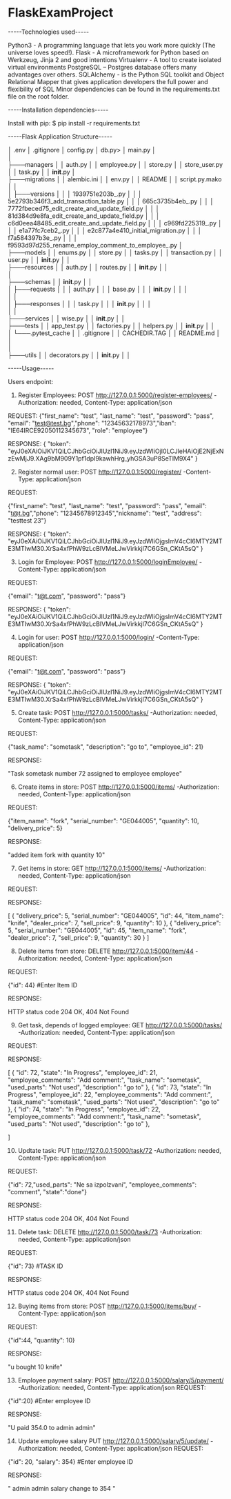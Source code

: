# FlaskExamProject




-----Technologies used-----

Python3 - A programming language that lets you work more quickly (The universe loves speed!).
Flask - A microframework for Python based on Werkzeug, Jinja 2 and good intentions
Virtualenv - A tool to create isolated virtual environments
PostgreSQL – Postgres database offers many advantages over others.
SQLAlchemy - is the Python SQL toolkit and Object Relational Mapper that gives application developers the full power and flexibility of SQL
Minor dependencies can be found in the requirements.txt file on the root folder.


-----Installation dependencies-----

Install with pip:
$ pip install -r requirements.txt

-----Flask Application Structure-----


│   .env 
│   .gitignore 
│   config.py 
│   db.py>
│   main.py
│   
│       
├───managers
│   │   auth.py
│   │   employee.py
│   │   store.py
│   │   store_user.py
│   │   task.py
│   │   __init__.py
│           
├───migrations
│   │   alembic.ini
│   │   env.py
│   │   README
│   │   script.py.mako
│   │   
│   ├───versions
│   │   │   1939751e203b_.py
│   │   │   5e2793b346f3_add_transaction_table.py
│   │   │   665c3735b4eb_.py
│   │   │   7772fbeced75_edit_create_and_update_field.py
│   │   │   81d384d9e8fa_edit_create_and_update_field.py
│   │   │   c6d0eea48485_edit_create_and_update_field.py
│   │   │   c969fd225319_.py
│   │   │   e1a77fc7ceb2_.py
│   │   │   e2c877a4e410_initial_migration.py
│   │   │   f7a584397b3e_.py
│   │   │   f9593d97d255_rename_employ_comment_to_employee_.py
│           
├───models
│   │   enums.py
│   │   store.py
│   │   tasks.py
│   │   transaction.py
│   │   user.py
│   │   __init__.py
│   │   
├───resources
│   │   auth.py
│   │   routes.py
│   │   __init__.py
│   │   
│           
├───schemas
│   │   __init__.py
│   │   
│   ├───requests
│   │   │   auth.py
│   │   │   base.py
│   │   │   __init__.py
│   │   │   
│   │           
│   ├───responses
│   │   │   task.py
│   │   │   __init__.py
│   │   │   
│   │           
├───services
│   │   wise.py
│   │   __init__.py
│   │   
├───tests
│   │   app_test.py
│   │   factories.py
│   │   helpers.py
│   │   __init__.py
│   │   
│   └───.pytest_cache
│       │   .gitignore
│       │   CACHEDIR.TAG
│       │   README.md
│       │   
│                   
├───utils
│   │   decorators.py
│   │   __init__.py
│   │   


-----Usage-----

Users endpoint:

1. Register Employees: POST http://127.0.0.1:5000/register-employees/    -Authorization: needed, Content-Type: application/json

REQUEST:
{"first_name": "test", "last_name": "test", "password": "pass", "email": "test@test.bg","phone": "12345632178973","iban": "IE64IRCE92050112345673", "role": "employee"}

RESPONSE:
{
    "token": "eyJ0eXAiOiJKV1QiLCJhbGciOiJIUzI1NiJ9.eyJzdWIiOjI0LCJleHAiOjE2NjExNzEwMjJ9.XAg9bM909Y1pf1dpI9kawhHrg_yhGSA3uP8SeTIM9X4"
}

2. Register normal user: POST http://127.0.0.1:5000/register/    -Content-Type: application/json

REQUEST:

{"first_name": "test", "last_name": "test", "password": "pass", "email": "t@t.bg","phone": "12345678912345","nickname": "test",
"address": "testtest 23"}

RESPONSE:
{
    "token": "eyJ0eXAiOiJKV1QiLCJhbGciOiJIUzI1NiJ9.eyJzdWIiOjgsImV4cCI6MTY2MTE3MTIwM30.XrSa4xfPhW9zLcBIVMeLJwVirkkjl7C6GSn_CKtA5sQ"
}

3. Login for Employee: POST http://127.0.0.1:5000/loginEmployee/  -Content-Type: application/json

REQUEST:

{"email": "t@t.com", "password": "pass"}

RESPONSE:
{
    "token": "eyJ0eXAiOiJKV1QiLCJhbGciOiJIUzI1NiJ9.eyJzdWIiOjgsImV4cCI6MTY2MTE3MTIwM30.XrSa4xfPhW9zLcBIVMeLJwVirkkjl7C6GSn_CKtA5sQ"
}

4. Login for user: POST http://127.0.0.1:5000/login/  -Content-Type: application/json

REQUEST:

{"email": "t@t.com", "password": "pass"}

RESPONSE:
{
    "token": "eyJ0eXAiOiJKV1QiLCJhbGciOiJIUzI1NiJ9.eyJzdWIiOjgsImV4cCI6MTY2MTE3MTIwM30.XrSa4xfPhW9zLcBIVMeLJwVirkkjl7C6GSn_CKtA5sQ"
}

5. Create task: POST http://127.0.0.1:5000/tasks/   -Authorization: needed, Content-Type: application/json

REQUEST:

{"task_name": "sometask", "description": "go to", "employee_id": 21}

RESPONSE:

"Task sometask number 72 assigned to employee employee"

6. Create items in store: POST http://127.0.0.1:5000/items/   -Authorization: needed, Content-Type: application/json

REQUEST:

{"item_name": "fork", "serial_number": "GE044005", "quantity": 10, "delivery_price": 5}

RESPONSE:

"added item fork with quantity 10"

7. Get items in store: GET http://127.0.0.1:5000/items/ -Authorization: needed, Content-Type: application/json

REQUEST:



RESPONSE:

[
    {
        "delivery_price": 5,
        "serial_number": "GE044005",
        "id": 44,
        "item_name": "knife",
        "dealer_price": 7,
        "sell_price": 9,
        "quantity": 10
    },
    {
        "delivery_price": 5,
        "serial_number": "GE044005",
        "id": 45,
        "item_name": "fork",
        "dealer_price": 7,
        "sell_price": 9,
        "quantity": 30
    }
]

8. Delete items from store: DELETE http://127.0.0.1:5000/item/44 -Authorization: needed, Content-Type: application/json

REQUEST:

{"id": 44}   #Enter Item ID

RESPONSE:

HTTP status code 204 OK, 404 Not Found

9. Get task, depends of logged employee: GET http://127.0.0.1:5000/tasks/ -Authorization: needed, Content-Type: application/json

REQUEST:



RESPONSE:

[
    {
        "id": 72,
        "state": "In Progress",
        "employee_id": 21,
        "employee_comments": "Add comment:",
        "task_name": "sometask",
        "used_parts": "Not used",
        "description": "go to"
    },
    {
        "id": 73,
        "state": "In Progress",
        "employee_id": 22,
        "employee_comments": "Add comment:",
        "task_name": "sometask",
        "used_parts": "Not used",
        "description": "go to"
    },
    {
        "id": 74,
        "state": "In Progress",
        "employee_id": 22,
        "employee_comments": "Add comment:",
        "task_name": "sometask",
        "used_parts": "Not used",
        "description": "go to"
    },

]


10. Updtate task: PUT http://127.0.0.1:5000/task/72  -Authorization: needed, Content-Type: application/json

REQUEST:

{"id": 72,"used_parts": "Ne sa izpolzvani", "employee_comments": "comment", "state":"done"}

RESPONSE:

HTTP status code 204 OK, 404 Not Found

11. Delete task: DELETE http://127.0.0.1:5000/task/73 -Authorization: needed, Content-Type: application/json

REQUEST:

{"id": 73}  #TASK ID

RESPONSE:

HTTP status code 204 OK, 404 Not Found

12. Buying items from store: POST http://127.0.0.1:5000/items/buy/ -Content-Type: application/json

REQUEST:

{"id":44, "quantity": 10}

RESPONSE:

"u bought 10 knife"

13. Employee payment salary:  POST http://127.0.0.1:5000/salary/5/payment/ -Authorization: needed, Content-Type: application/json
REQUEST:

{"id":20} #Enter employee ID

RESPONSE:

"U paid 354.0 to admin admin"

14. Update employee salary PUT http://127.0.0.1:5000/salary/5/update/ -Authorization: needed, Content-Type: application/json
REQUEST:

{"id": 20, "salary": 354}   #Enter employee ID

RESPONSE:

" admin admin salary change to 354 "
